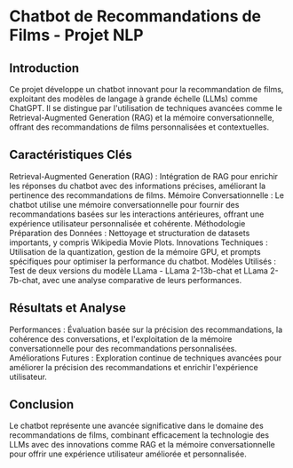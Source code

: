 # Chatbot de Recommandations de Films - Projet NLP
## Introduction
Ce projet développe un chatbot innovant pour la recommandation de films, exploitant des modèles de langage à grande échelle (LLMs) comme ChatGPT. Il se distingue par l'utilisation de techniques avancées comme le Retrieval-Augmented Generation (RAG) et la mémoire conversationnelle, offrant des recommandations de films personnalisées et contextuelles.

## Caractéristiques Clés
Retrieval-Augmented Generation (RAG) : Intégration de RAG pour enrichir les réponses du chatbot avec des informations précises, améliorant la pertinence des recommandations de films.
Mémoire Conversationnelle : Le chatbot utilise une mémoire conversationnelle pour fournir des recommandations basées sur les interactions antérieures, offrant une expérience utilisateur personnalisée et cohérente.
Méthodologie
Préparation des Données : Nettoyage et structuration de datasets importants, y compris Wikipedia Movie Plots.
Innovations Techniques : Utilisation de la quantization, gestion de la mémoire GPU, et prompts spécifiques pour optimiser la performance du chatbot.
Modèles Utilisés : Test de deux versions du modèle LLama - LLama 2-13b-chat et LLama 2-7b-chat, avec une analyse comparative de leurs performances.

## Résultats et Analyse
Performances : Évaluation basée sur la précision des recommandations, la cohérence des conversations, et l'exploitation de la mémoire conversationnelle pour des recommandations personnalisées.
Améliorations Futures : Exploration continue de techniques avancées pour améliorer la précision des recommandations et enrichir l'expérience utilisateur.

## Conclusion
Le chatbot représente une avancée significative dans le domaine des recommandations de films, combinant efficacement la technologie des LLMs avec des innovations comme RAG et la mémoire conversationnelle pour offrir une expérience utilisateur améliorée et personnalisée.



